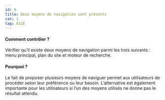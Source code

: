 ```yaml
---
id: 6
title: Deux moyens de navigation sont présents
cat: 1
tag: A11É
---
```



#### Comment contrôler ?

Vérifier qu’il existe deux moyens de navigation parmi les trois suivants : menu principal, plan du site et moteur de recherche.

#### Pourquoi ?

Le fait de proposer plusieurs moyens de naviguer permet aux utilisateurs de procéder selon leur préférence ou leur besoin. L’alternative est également importante pour les utilisateurs si l’un des moyens utilisés ne donne pas le résultat attendu.